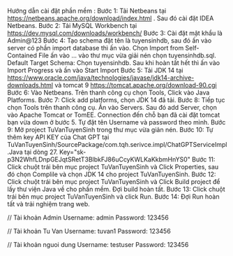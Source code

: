 Hướng dẫn cài đặt phần mềm :
Bước 1: Tải Netbeans tại https://netbeans.apache.org/download/index.html . Sau đó cài đặt IDEA Netbeans.
Bước 2: Tải MySQL Workbench tại https://dev.mysql.com/downloads/workbench/
Bước 3: Cài đặt mật khẩu là Admin@123
Bước 4: Tạo schema đặt tên là tuyensinhdb, sau đó ấn vào server có phần import database thì ấn vào. Chọn Import from Self-Contained File ấn vào ... vào thư mục vừa giải nén chọn tuyensinhdb.sql. Default Target Schema: Chọn tuyensinhdb. Sau khi hoàn tất hết thì ấn vào Import Progress và ấn vào Start Import
Bước 5: Tải JDK 14 tại https://www.oracle.com/java/technologies/javase/jdk14-archive-downloads.html và tomcat 9 https://tomcat.apache.org/download-90.cgi
Bước 6: Vào Netbeans. Trên thanh công cụ chọn Tools, Click vào Java Platforms.
Bước 7: Click add platforms, chọn JDK 14 đã tải.
Bước 8: Tiếp tục chọn Tools trên thanh công cụ. Ấn vào Servers. Sau đó add Server, chọn vào Apache Tomcat or TomEE. Connection đến chỗ bạn đã cài đặt tomcat bạn vừa down ở bước 5. Tự đặt tên Username và password theo mình.
Bước 9: Mở project TuVanTuyenSinh trong thư mục vừa giản nén.
Bước 10: Tự thêm key API KEY của Chat GPT tại TuVanTuyenSinh/SourcePackage/com.tqh.serivce.impl/ChatGPTServiceImpl.Java tại dòng 27. Key="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"
Bước 11: Click chuột trái bên mục project TuVanTuyenSinh và Click Properties, sau đó chọn Complile và chọn JDK 14 cho project TuVanTuyenSinh.
Bước 12: Click chuột trái bên mục project TuVanTuyenSinh và Click Build project để lấy thư viện Java về cho phần mềm. Đợi build hoàn tất.
Bước 13: Click chuột trái bên mục project TuVanTuyenSinh và click Run.
Bước 14: Đợi Run hoàn tất và trải nghiệm trang web.


// Tài khoản Admin
Username: admin
Password: 123456

// Tài khoản Tu Van
Username: tuvan1
Password: 123456

// Tài khoản nguoi dung
Username: testuser
Password: 123456